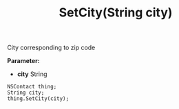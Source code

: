 ﻿---
uid: crmscript_ref_NSContact_SetCity
title: SetCity(String city)
intellisense: NSContact.SetCity
keywords: NSContact, GetCity
so.topic: reference
---

City corresponding to zip code

**Parameter:** 
 - **city** String

```crmscript
NSContact thing;
String city;
thing.SetCity(city);
```

